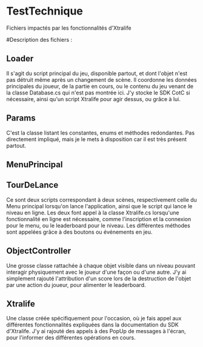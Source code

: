 # TestTechnique
 Fichiers impactés par les fonctionnalités d'Xtralife

#Description des fichiers :
## Loader
Il s'agit du script principal du jeu, disponible partout, et dont l'objet n'est pas détruit même après un changement de scène.
Il coordonne les données principales du joueur, de la partie en cours, ou le contenu du jeu venant de la classe Database.cs qui n'est pas montrée ici.
J'y stocke le SDK CotC si nécessaire, ainsi qu'un script Xtralife pour agir dessus, ou grâce à lui.

## Params
C'est la classe listant les constantes, enums et méthodes redondantes. Pas directement impliqué, mais je le mets à disposition car il est très présent partout.

## MenuPrincipal
## TourDeLance
Ce sont deux scripts correspondant à deux scènes, respectivement celle du Menu principal lorsqu'on lance l'application, ainsi que le script qui lance le niveau en ligne.
Les deux font appel à la classe Xtralife.cs lorsqu'une fonctionnalité en ligne est nécessaire, comme l'inscription et la connexion pour le menu, ou le leaderboard pour le niveau.
Les différentes méthodes sont appelées grâce à des boutons ou événements en jeu.

## ObjectController
Une grosse classe rattachée à chaque objet visible dans un niveau pouvant interagir physiquement avec le joueur d'une façon ou d'une autre.
J'y ai simplement rajouté l'attribution d'un score lors de la destruction de l'objet par une action du joueur, pour alimenter le leaderboard.

## Xtralife
Une classe créée spécifiquement pour l'occasion, où je fais appel aux différentes fonctionnalités expliquées dans la documentation du SDK d'Xtralife.
J'y ai rajouté des appels à des PopUp de messages à l'écran, pour l'informer des différentes opérations en cours.

